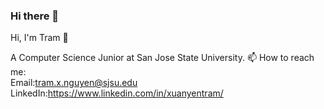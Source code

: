 ### Hi there 👋

Hi, I'm Tram 👋   

A Computer Science Junior at San Jose State University.
📫 How to reach me:   
Email:tram.x.nguyen@sjsu.edu
LinkedIn:https://www.linkedin.com/in/xuanyentram/




<!--
**Tram-ng/Tram-ng** is a ✨ _special_ ✨ repository because its `README.md` (this file) appears on your GitHub profile.

Here are some ideas to get you started:

- 🔭 I’m currently working on ...
- 🌱 I’m currently learning ...
- 👯 I’m looking to collaborate on ...
- 🤔 I’m looking for help with ...
- 💬 Ask me about ...
- 📫 How to reach me: ...
- 😄 Pronouns: ...
- ⚡ Fun fact: ...
-->
